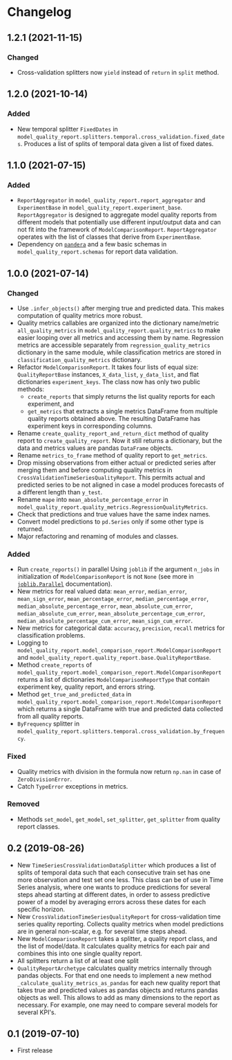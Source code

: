 # Changelog

## 1.2.1 (2021-11-15)
### Changed
- Cross-validation splitters now `yield` instead of `return` in `split` method.

## 1.2.0 (2021-10-14)
### Added
- New temporal splitter `FixedDates` in `model_quality_report.splitters.temporal.cross_validation.fixed_dates`. Produces a list of splits of temporal data given a list of fixed dates.

## 1.1.0 (2021-07-15)
### Added
- `ReportAggregator` in `model_quality_report.report_aggregator` and `ExperimentBase` in `model_quality_report.experiment_base`. `ReportAggregator` is designed to aggregate model quality reports from different models that potentially use different input/output data and can not fit into the framework of `ModelComparisonReport`. `ReportAggregator` operates with the list of classes that derive from `ExperimentBase`.   
- Dependency on [`pandera`](https://pandera.readthedocs.io/) and a few basic schemas in `model_quality_report.schemas` for report data validation.

## 1.0.0 (2021-07-14)
### Changed
- Use `.infer_objects()` after merging true and predicted data. This makes computation of quality metrics more robust.
- Quality metrics callables are organized into the dictionary name/metric `all_quality_metrics` in `model_quality_report.quality_metrics` to make easier looping over all metrics and accessing them by name. Regression metrics are accessible separately from `regression_quality_metrics` dictionary in the same module, while classification metrics are stored in `classification_quality_metrics` dictionary.
- Refactor `ModelComparisonReport`. It takes four lists of equal size: `QualityReportBase` instances, `X_data_list`, `y_data_list`, and flat dictionaries `experiment_keys`. The class now has only two public methods:
  - `create_reports` that simply returns the list quality reports for each experiment, and
  - `get_metrics` that extracts a single metrics DataFrame from multiple quality reports obtained above. The resulting DataFrame has experiment keys in corresponding columns. 
- Rename `create_quality_report_and_return_dict` method of quality report to `create_quality_report`. Now it still returns a dictionary, but the data and metrics values are pandas `DataFrame` objects.
- Rename `metrics_to_frame` method  of quality report to `get_metrics`.
- Drop missing observations from either actual or predicted series after merging them and before computing quality metrics in `CrossValidationTimeSeriesQualityReport`. This permits actual and predicted series to be not aligned in case a model produces forecasts of a different length than `y_test`. 
- Rename `mape` into `mean_absolute_percentage_error` in `model_quality_report.quality_metrics.RegressionQualityMetrics`.
- Check that predictions and true values have the same index names.
- Convert model predictions to `pd.Series` only if some other type is returned.
- Major refactoring and renaming of modules and classes.
### Added
- Run `create_reports()` in parallel Using `joblib` if the argument `n_jobs` in initialization of `ModelComparisonReport` is not `None` (see more in [`joblib.Parallel`](https://joblib.readthedocs.io/en/latest/generated/joblib.Parallel.html) documentation).
- New metrics for real valued data: `mean_error`, `median_error`, `mean_sign_error`, `mean_percentage_error`, `median_percentage_error`, `median_absolute_percentage_error`, `mean_absolute_cum_error`, `median_absolute_cum_error`, `mean_absolute_percentage_cum_error`, `median_absolute_percentage_cum_error`, `mean_sign_cum_error`. 
- New metrics for categorical data: `accuracy`, `precision`, `recall` metrics for classification problems.
- Logging to `model_quality_report.model_comparison_report.ModelComparisonReport` and `model_quality_report.quality_report.base.QualityReportBase`.
- Method `create_reports` of `model_quality_report.model_comparison_report.ModelComparisonReport` returns a list of dictionaries `ModelComparisonReportType` that contain experiment key, quality report, and errors string.
- Method `get_true_and_predicted_data` in `model_quality_report.model_comparison_report.ModelComparisonReport` which returns a single DataFrame with true and predicted data collected from all quality reports.
- `ByFrequency` splitter in `model_quality_report.splitters.temporal.cross_validation.by_frequency`.
### Fixed
- Quality metrics with division in the formula now return `np.nan` in case of `ZeroDivisionError`. 
- Catch `TypeError` exceptions in metrics.
### Removed
- Methods `set_model`, `get_model`, `set_splitter`, `get_splitter` from quality report classes.

## 0.2 (2019-08-26)
- New `TimeSeriesCrossValidationDataSplitter` which produces a list of splits of temporal data such that each consecutive train set has one more observation and test set one less. This class can be of use in Time Series analysis, where one wants to produce predictions for several steps ahead starting at different dates, in order to assess predictive power of a model by averaging errors across these dates for each specific horizon.
- New `CrossValidationTimeSeriesQualityReport` for cross-validation time series quality reporting. Collects quality metrics when model predictions are in general non-scalar, e.g. for several time steps ahead.
- New `ModelComparisonReport` takes a splitter, a quality report class, and the list of model/data. It calculates quality metrics for each pair and combines this into one single quality report.
- All splitters return a list of at least one split
- `QualityReportArchetype` calculates quality metrics internally through pandas objects. For that end one needs to implement a new method `_calculate_quality_metrics_as_pandas` for each new quality report that takes true and predicted values as pandas objects and returns pandas objects as well. This allows to add as many dimensions to the report as necessary. For example, one may need to compare several models for several KPI's.

## 0.1 (2019-07-10)
- First release
